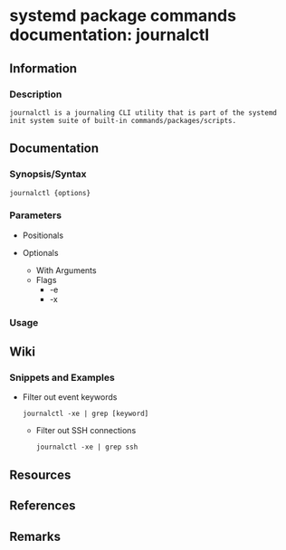 # systemd package commands documentation: journalctl

## Information
### Description
```
journalctl is a journaling CLI utility that is part of the systemd init system suite of built-in commands/packages/scripts.
```

## Documentation
### Synopsis/Syntax
```console
journalctl {options}
```

### Parameters
- Positionals

- Optionals
    - With Arguments
    - Flags
        + -e 
        + -x

### Usage

## Wiki
### Snippets and Examples
- Filter out event keywords
    ```console
    journalctl -xe | grep [keyword]
    ```
    - Filter out SSH connections
        ```console
        journalctl -xe | grep ssh
        ```


## Resources

## References

## Remarks